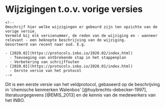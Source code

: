 # Wijzigingen t.o.v. vorige versies

```{=html}
<!--
Omschrijf hier welke wijzigingen er gebeurd zijn ten opzichte van de vorige versie. 
Vermeld bij elk versienummer, de reden van de wijziging en - wanneer relevant - een beknopte beschrijving van de wijziging.
Gesorteerd van recent naar oud. E.g.

- [2020.02](https://protocols.inbo.io/2020.02/index.html)
  - Toevoeging van ontbrekende stap in het stappenplan
  - Verbetering van schrijffouten
- [2020.01](https://protocols.inbo.io/2020.01/index.html)
  - Eerste versie van het protocol
-->
```
Dit is een eerste versie van het veldprotocol, gebaseerd op de beschrijving in 'chemische kenmerken Walenbos' [@huybrechts-debecker-1997], literatuurgegevens [@EMIS_2013] en de kennis van de medewerkers van het INBO.
